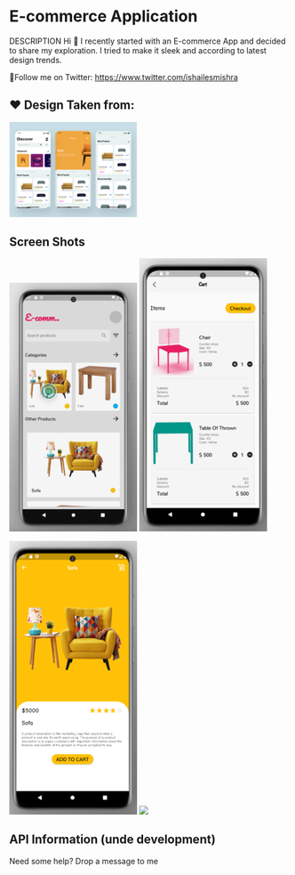 # E-commerce Application

DESCRIPTION
Hi 👋 I recently started with an E-commerce App and decided to share my exploration. I tried to make it sleek and according to latest design trends.

🥇Follow me on Twitter:
https://www.twitter.com/ishailesmishra

## ❤ ️Design Taken from:

<img src="assets/srcn/design.png" width=230>

## Screen Shots

<img src="assets/srcn/scrn0.png" width=230> <img src="assets/srcn/scrn1.png" width=230>

<img src="assets/srcn/scrn2.png" width=230> <img src="assets/srcn3/scrn.png" width=230>

## API Information (unde development)

Need some help? Drop a message to me
